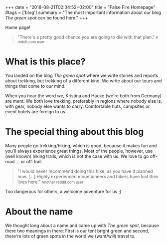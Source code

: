 +++
date = "2018-08-21T02:34:52+02:00"
title = "False Fire Homepage"
#tags = ['blog']
summary = "The most important information about our blog *The green spot* can be found here."
+++

Home page!

> "There's a pretty good chance you are going to die with that plan."
> <small>A reddit.com user</small>

# What is this place?
You landed on the blog *The green spot* where we write stories and reports about trekking, but trekking of a different kind. We write about our tours and things that come to our mind.

When you hear the word *we*, Kristina and Hauke (we're both from Germany) are ment. We both love trekking, preferably in regions where nobody else is, with gear, nobody else wants to carry. Comfortable huts, campsites or event hotels are foreign to us.

# The special thing about this blog
Many people go trekking/hiking, which is good, because it makes fun and you'll always experience great things. Most of the people, however, use (well known) hiking trails, which is not the case with us. We love to go off-road ... or off-trail.

> "I would never recommend doing this hike, as you have it planned now. [...] Highly experienced mountaineers and hikers have lost their lives here."
> <small>Another reddit.com user</small>

Too dangerous for others, a welcome adventure for us ;)

# About the name
We thought long about a name and came up with *The green spot*, because there two meanings in there: First is our tent bright green and second, there're lots of green spots in the world we (want/will) travel to.